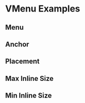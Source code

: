# VMenu Examples

## Menu
<code-tab visible-overflow>
<template #example>
<MenuExample />
</template>
<template #code>

```vue
<!--@include: ./components/menu/MenuExample.vue -->
```
</template>
</code-tab>

## Anchor
<code-tab visible-overflow>
<template #example>
<AnchorExample />
</template>
<template #code>

```vue
<!--@include: ./components/menu/AnchorExample.vue -->
```
</template>
</code-tab>

## Placement
<code-tab visible-overflow>
<template #example>
<PlacementExample />
</template>
<template #code>

```vue
<!--@include: ./components/menu/PlacementExample.vue -->
```
</template>
</code-tab>

## Max Inline Size
<code-tab visible-overflow>
<template #example>
<MaxInlineSizeExample />
</template>
<template #code>

```vue
<!--@include: ./components/menu/MaxInlineSizeExample.vue -->
```
</template>
</code-tab>

## Min Inline Size
<code-tab visible-overflow>
<template #example>
<MinInlineSizeExample />
</template>
<template #code>

```vue
<!--@include: ./components/menu/MinInlineSizeExample.vue -->
```
</template>
</code-tab>

<script setup lang="ts">
import CodeTab from '../custom/CodeTab.vue';
import { defineClientComponent } from 'vitepress';

const MenuExample = defineClientComponent(() =>  import('./components/menu/MenuExample.vue'));
const AnchorExample = defineClientComponent(() =>  import('./components/menu/AnchorExample.vue'));
const PlacementExample = defineClientComponent(() =>  import('./components/menu/PlacementExample.vue'));
const MaxInlineSizeExample = defineClientComponent(() =>  import('./components/menu/MaxInlineSizeExample.vue'));
const MinInlineSizeExample = defineClientComponent(() =>  import('./components/menu/MinInlineSizeExample.vue'));
</script>
